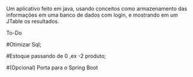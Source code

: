 Um aplicativo feito em java, usando conceitos como armazenamento das informações em uma banco de dados com login, e mostrando em um JTable os resultados.

To-Do

#Otimizar Sql;<br>

#Estoque passando de 0 ,ex -2 produto;<br>

#(Opcional) Porta para o Spring Boot<br>
